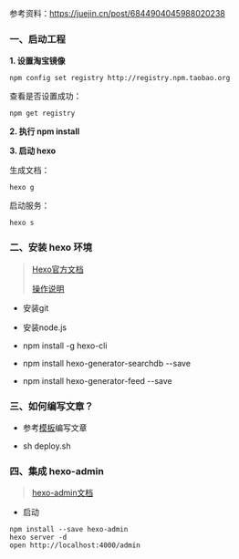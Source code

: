 参考资料：https://juejin.cn/post/6844904045988020238

### 一、启动工程

**1. 设置淘宝镜像**

```shell
npm config set registry http://registry.npm.taobao.org
```

查看是否设置成功：

```shell
npm get registry
```

**2. 执行 npm install**

**3. 启动 hexo**

生成文档：

```shell
hexo g
```

启动服务：

```shell
hexo s
```



### 二、安装 hexo 环境

> [Hexo官方文档](https://hexo.io/zh-cn/docs/)
>
> [操作说明](https://shen-yu.gitee.io/2019/ayer/)

- 安装git

- 安装node.js

- npm install -g hexo-cli

- npm install hexo-generator-searchdb --save

- npm install hexo-generator-feed --save


### 三、如何编写文章？

- 参考[模板](./source/_posts/my-first-blog.md)编写文章

- sh deploy.sh

### 四、集成 hexo-admin

> [hexo-admin文档](https://github.com/jaredly/hexo-admin)

- 启动
````shell
npm install --save hexo-admin
hexo server -d
open http://localhost:4000/admin
````